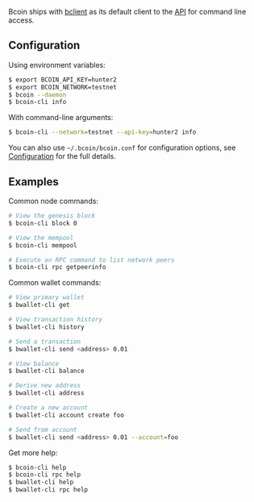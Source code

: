 Bcoin ships with [bclient](https://github.com/bcoin-org/bclient) as its default client 
to the [API](https://bcoin.io/api-docs) for command line access.

## Configuration

Using environment variables:
```bash
$ export BCOIN_API_KEY=hunter2
$ export BCOIN_NETWORK=testnet
$ bcoin --daemon
$ bcoin-cli info
```

With command-line arguments:

```bash
$ bcoin-cli --network=testnet --api-key=hunter2 info
```

You can also use `~/.bcoin/bcoin.conf` for configuration options, see [Configuration](Configuration.md) for the full details.

## Examples

Common node commands:

```bash
# View the genesis block
$ bcoin-cli block 0

# View the mempool
$ bcoin-cli mempool

# Execute an RPC command to list network peers
$ bcoin-cli rpc getpeerinfo
```

Common wallet commands:

```bash
# View primary wallet
$ bwallet-cli get

# View transaction history
$ bwallet-cli history

# Send a transaction
$ bwallet-cli send <address> 0.01

# View balance
$ bwallet-cli balance

# Derive new address
$ bwallet-cli address

# Create a new account
$ bwallet-cli account create foo

# Send from account
$ bwallet-cli send <address> 0.01 --account=foo
```

Get more help:

```bash
$ bcoin-cli help
$ bcoin-cli rpc help
$ bwallet-cli help
$ bwallet-cli rpc help
```